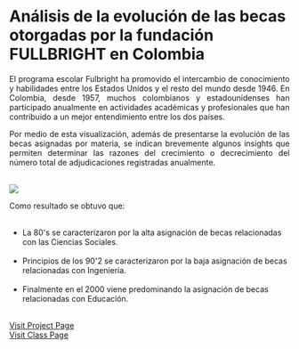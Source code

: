 # An&aacute;lisis de la evoluci&oacute;n de las becas otorgadas por la fundaci&oacute;n FULLBRIGHT en Colombia

<p align="justify">
El programa escolar Fulbright ha promovido el intercambio de conocimiento y habilidades entre los Estados Unidos y el resto del mundo desde 1946. En Colombia, desde 1957, muchos colombianos y estadounidenses han participado anualmente en actividades acad&eacute;micas y profesionales que han contribuido a un mejor entendimiento entre los dos pa&iacute;ses.
</p>
<p align="justify">
Por medio de esta visualizaci&oacute;n, adem&aacute;s de presentarse la evoluci&oacute;n de las becas asignadas por materia, se indican brevemente algunos insights que permiten determinar las razones del crecimiento o decrecimiento del n&uacute;mero total de adjudicaciones registradas anualmente.
</p>
</div>
<br>
<img src="https://arturopolo.github.io/evolucion-becas-fullbright-colombia.github.io/ImagenReadME.jpg">
<br>
<p align="justify">Como resultado se obtuvo que:</p>
<ul>
    <li>La 80's se caracterizaron por la alta asignaci&oacute;n de becas relacionadas con las Ciencias Sociales.</li>
    <li>Principios de los 90'2 se caracterizaron por la baja asignaci&oacute;n de becas relacionadas con Ingenier&iacute;a.</li>
    <li>Finalmente en el 2000 viene predominando la asignaci&oacute;n de becas relacionadas con Educaci&oacute;n.</li>
</ul>
<br>
<a href="https://arturopolo.github.io/evolucion-becas-fullbright-colombia.github.io/">Visit Project Page</a>
<br>
<a href="http://johnguerra.co/classes/visual_analytics_fall_2017">Visit Class Page</a>
<br>
